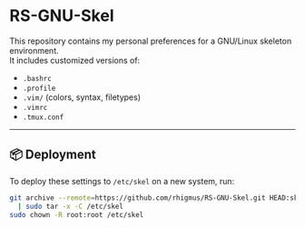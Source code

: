 # RS-GNU-Skel

This repository contains my personal preferences for a GNU/Linux skeleton environment.  
It includes customized versions of:

- `.bashrc`
- `.profile`
- `.vim/` (colors, syntax, filetypes)
- `.vimrc`
- `.tmux.conf`

---

## 📦 Deployment

To deploy these settings to `/etc/skel` on a new system, run:

```bash
git archive --remote=https://github.com/rhigmus/RS-GNU-Skel.git HEAD:skel \
  | sudo tar -x -C /etc/skel
sudo chown -R root:root /etc/skel

